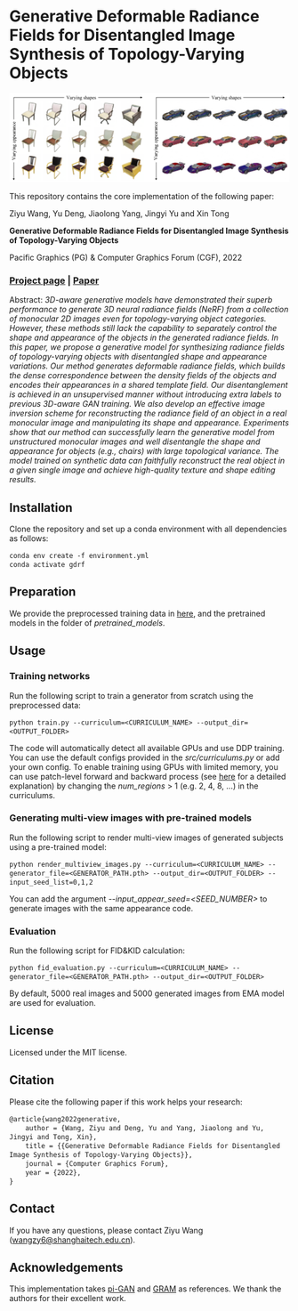 # Generative Deformable Radiance Fields for Disentangled Image Synthesis of Topology-Varying Objects

<p align="center"> 
<img src="/images/teaser.png">
</p>

This repository contains the core implementation of the following paper:

Ziyu Wang, Yu Deng, Jiaolong Yang, Jingyi Yu and Xin Tong

**Generative Deformable Radiance Fields for Disentangled Image Synthesis of Topology-Varying Objects**

Pacific Graphics (PG) & Computer Graphics Forum (CGF), 2022

### [Project page](https://ziyuwang98.github.io/GDRF/) | [Paper](https://arxiv.org/abs/2209.04183) ###

Abstract: _3D-aware generative models have demonstrated their superb performance to generate 3D neural radiance fields (NeRF) from a collection of monocular 2D images even for topology-varying object categories. However, these methods still lack the capability to separately control the shape and appearance of the objects in the generated radiance fields. In this paper, we propose a generative model for synthesizing radiance fields of topology-varying objects with disentangled shape and appearance variations. Our method generates deformable radiance fields, which builds the dense correspondence between the density fields of the objects and encodes their appearances in a shared template field. Our disentanglement is achieved in an unsupervised manner without introducing extra labels to previous 3D-aware GAN training. We also develop an effective image inversion scheme for reconstructing the radiance field of an object in a real monocular image and manipulating its shape and appearance. Experiments show that our method can successfully learn the generative model from unstructured monocular images and well disentangle the shape and appearance for objects (e.g., chairs) with large topological variance. The model trained on synthetic data can faithfully reconstruct the real object in a given single image and achieve high-quality texture and shape editing results._

## Installation
Clone the repository and set up a conda environment with all dependencies as follows:
```
conda env create -f environment.yml
conda activate gdrf
```

## Preparation

We provide the preprocessed training data in [here](https://drive.google.com/drive/folders/1fHOBrWu83zf7HewXjF--wVfHjyBrqV3j?usp=sharing), and the pretrained models in the folder of _pretrained_models_.

## Usage

### Training networks
Run the following script to train a generator from scratch using the preprocessed data:
```
python train.py --curriculum=<CURRICULUM_NAME> --output_dir=<OUTPUT_FOLDER>
```
The code will automatically detect all available GPUs and use DDP training. You can use the default configs provided in the _src/curriculums.py_ or add your own config. To enable training using GPUs with limited memory, you can use patch-level forward and backward process (see [here](https://github.com/microsoft/GRAM/blob/main/images/patch_process.pdf) for a detailed explanation) by changing the _num_regions_ > 1 (e.g. 2, 4, 8, ...) in the curriculums.


### Generating multi-view images with pre-trained models
Run the following script to render multi-view images of generated subjects using a pre-trained model:
```
python render_multiview_images.py --curriculum=<CURRICULUM_NAME> --generator_file=<GENERATOR_PATH.pth> --output_dir=<OUTPUT_FOLDER> --input_seed_list=0,1,2
```
You can add the argument _--input_appear_seed=<SEED_NUMBER>_ to generate images with the same appearance code.
### Evaluation
Run the following script for FID&KID calculation:
```
python fid_evaluation.py --curriculum=<CURRICULUM_NAME> --generator_file=<GENERATOR_PATH.pth> --output_dir=<OUTPUT_FOLDER>
```
By default, 5000 real images and 5000 generated images from EMA model are used for evaluation. 

## License

Licensed under the MIT license.

## Citation

Please cite the following paper if this work helps your research:

    @article{wang2022generative,
        author = {Wang, Ziyu and Deng, Yu and Yang, Jiaolong and Yu, Jingyi and Tong, Xin},
        title = {{Generative Deformable Radiance Fields for Disentangled Image Synthesis of Topology-Varying Objects}},
        journal = {Computer Graphics Forum},
        year = {2022},
    }
## Contact
If you have any questions, please contact Ziyu Wang (wangzy6@shanghaitech.edu.cn).

## Acknowledgements
This implementation takes [pi-GAN](https://github.com/marcoamonteiro/pi-GAN) and [GRAM](https://github.com/microsoft/GRAM) as references. We thank the authors for their excellent work. 
